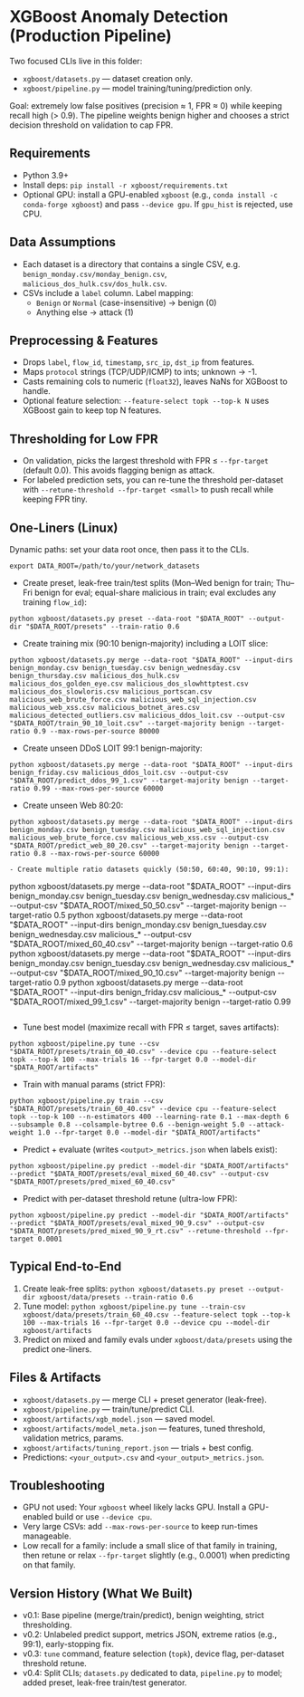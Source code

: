 # XGBoost Anomaly Detection (Production Pipeline)

Two focused CLIs live in this folder:
- `xgboost/datasets.py` — dataset creation only.
- `xgboost/pipeline.py` — model training/tuning/prediction only.

Goal: extremely low false positives (precision ≈ 1, FPR ≈ 0) while keeping recall high (> 0.9). The pipeline weights benign higher and chooses a strict decision threshold on validation to cap FPR.

## Requirements
- Python 3.9+
- Install deps: `pip install -r xgboost/requirements.txt`
- Optional GPU: install a GPU-enabled `xgboost` (e.g., `conda install -c conda-forge xgboost`) and pass `--device gpu`. If `gpu_hist` is rejected, use CPU.

## Data Assumptions
- Each dataset is a directory that contains a single CSV, e.g. `benign_monday.csv/monday_benign.csv`, `malicious_dos_hulk.csv/dos_hulk.csv`.
- CSVs include a `label` column. Label mapping:
  - `Benign` or `Normal` (case-insensitive) → benign (0)
  - Anything else → attack (1)

## Preprocessing & Features
- Drops `label`, `flow_id`, `timestamp`, `src_ip`, `dst_ip` from features.
- Maps `protocol` strings (TCP/UDP/ICMP) to ints; unknown → -1.
- Casts remaining cols to numeric (`float32`), leaves NaNs for XGBoost to handle.
- Optional feature selection: `--feature-select topk --top-k N` uses XGBoost gain to keep top N features.

## Thresholding for Low FPR
- On validation, picks the largest threshold with FPR ≤ `--fpr-target` (default 0.0). This avoids flagging benign as attack.
- For labeled prediction sets, you can re-tune the threshold per-dataset with `--retune-threshold --fpr-target <small>` to push recall while keeping FPR tiny.

## One-Liners (Linux)

Dynamic paths: set your data root once, then pass it to the CLIs.

```
export DATA_ROOT=/path/to/your/network_datasets
```

- Create preset, leak-free train/test splits (Mon–Wed benign for train; Thu–Fri benign for eval; equal-share malicious in train; eval excludes any training `flow_id`):
```
python xgboost/datasets.py preset --data-root "$DATA_ROOT" --output-dir "$DATA_ROOT/presets" --train-ratio 0.6
```
- Create training mix (90:10 benign-majority) including a LOIT slice:
```
python xgboost/datasets.py merge --data-root "$DATA_ROOT" --input-dirs benign_monday.csv benign_tuesday.csv benign_wednesday.csv benign_thursday.csv malicious_dos_hulk.csv malicious_dos_golden_eye.csv malicious_dos_slowhttptest.csv malicious_dos_slowloris.csv malicious_portscan.csv malicious_web_brute_force.csv malicious_web_sql_injection.csv malicious_web_xss.csv malicious_botnet_ares.csv malicious_detected_outliers.csv malicious_ddos_loit.csv --output-csv "$DATA_ROOT/train_90_10_loit.csv" --target-majority benign --target-ratio 0.9 --max-rows-per-source 80000
```
- Create unseen DDoS LOIT 99:1 benign-majority:
```
python xgboost/datasets.py merge --data-root "$DATA_ROOT" --input-dirs benign_friday.csv malicious_ddos_loit.csv --output-csv "$DATA_ROOT/predict_ddos_99_1.csv" --target-majority benign --target-ratio 0.99 --max-rows-per-source 60000
```
- Create unseen Web 80:20:
```
python xgboost/datasets.py merge --data-root "$DATA_ROOT" --input-dirs benign_monday.csv benign_tuesday.csv malicious_web_sql_injection.csv malicious_web_brute_force.csv malicious_web_xss.csv --output-csv "$DATA_ROOT/predict_web_80_20.csv" --target-majority benign --target-ratio 0.8 --max-rows-per-source 60000

- Create multiple ratio datasets quickly (50:50, 60:40, 90:10, 99:1):
```
python xgboost/datasets.py merge --data-root "$DATA_ROOT" --input-dirs benign_monday.csv benign_tuesday.csv benign_wednesday.csv malicious_* --output-csv "$DATA_ROOT/mixed_50_50.csv" --target-majority benign --target-ratio 0.5
python xgboost/datasets.py merge --data-root "$DATA_ROOT" --input-dirs benign_monday.csv benign_tuesday.csv benign_wednesday.csv malicious_* --output-csv "$DATA_ROOT/mixed_60_40.csv" --target-majority benign --target-ratio 0.6
python xgboost/datasets.py merge --data-root "$DATA_ROOT" --input-dirs benign_monday.csv benign_tuesday.csv benign_wednesday.csv malicious_* --output-csv "$DATA_ROOT/mixed_90_10.csv" --target-majority benign --target-ratio 0.9
python xgboost/datasets.py merge --data-root "$DATA_ROOT" --input-dirs benign_friday.csv malicious_* --output-csv "$DATA_ROOT/mixed_99_1.csv" --target-majority benign --target-ratio 0.99
```
```
- Tune best model (maximize recall with FPR ≤ target, saves artifacts):
```
python xgboost/pipeline.py tune --csv "$DATA_ROOT/presets/train_60_40.csv" --device cpu --feature-select topk --top-k 100 --max-trials 16 --fpr-target 0.0 --model-dir "$DATA_ROOT/artifacts"
```
- Train with manual params (strict FPR):
```
python xgboost/pipeline.py train --csv "$DATA_ROOT/presets/train_60_40.csv" --device cpu --feature-select topk --top-k 100 --n-estimators 400 --learning-rate 0.1 --max-depth 6 --subsample 0.8 --colsample-bytree 0.6 --benign-weight 5.0 --attack-weight 1.0 --fpr-target 0.0 --model-dir "$DATA_ROOT/artifacts"
```
- Predict + evaluate (writes `<output>_metrics.json` when labels exist):
```
python xgboost/pipeline.py predict --model-dir "$DATA_ROOT/artifacts" --predict "$DATA_ROOT/presets/eval_mixed_60_40.csv" --output-csv "$DATA_ROOT/presets/pred_mixed_60_40.csv"
```
- Predict with per-dataset threshold retune (ultra-low FPR):
```
python xgboost/pipeline.py predict --model-dir "$DATA_ROOT/artifacts" --predict "$DATA_ROOT/presets/eval_mixed_90_9.csv" --output-csv "$DATA_ROOT/presets/pred_mixed_90_9_rt.csv" --retune-threshold --fpr-target 0.0001
```

## Typical End-to-End
1) Create leak-free splits: `python xgboost/datasets.py preset --output-dir xgboost/data/presets --train-ratio 0.6`
2) Tune model: `python xgboost/pipeline.py tune --train-csv xgboost/data/presets/train_60_40.csv --feature-select topk --top-k 100 --max-trials 16 --fpr-target 0.0 --device cpu --model-dir xgboost/artifacts`
3) Predict on mixed and family evals under `xgboost/data/presets` using the predict one-liners.

## Files & Artifacts
- `xgboost/datasets.py` — merge CLI + preset generator (leak-free).
- `xgboost/pipeline.py` — train/tune/predict CLI.
- `xgboost/artifacts/xgb_model.json` — saved model.
- `xgboost/artifacts/model_meta.json` — features, tuned threshold, validation metrics, params.
- `xgboost/artifacts/tuning_report.json` — trials + best config.
- Predictions: `<your_output>.csv` and `<your_output>_metrics.json`.

## Troubleshooting
- GPU not used: Your `xgboost` wheel likely lacks GPU. Install a GPU-enabled build or use `--device cpu`.
- Very large CSVs: add `--max-rows-per-source` to keep run-times manageable.
- Low recall for a family: include a small slice of that family in training, then retune or relax `--fpr-target` slightly (e.g., 0.0001) when predicting on that family.

## Version History (What We Built)
- v0.1: Base pipeline (merge/train/predict), benign weighting, strict thresholding.
- v0.2: Unlabeled predict support, metrics JSON, extreme ratios (e.g., 99:1), early-stopping fix.
- v0.3: `tune` command, feature selection (`topk`), device flag, per-dataset threshold retune.
- v0.4: Split CLIs; `datasets.py` dedicated to data, `pipeline.py` to model; added preset, leak-free train/test generator.
